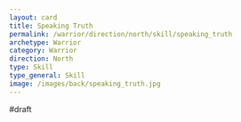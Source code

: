 ```yaml
---
layout: card
title: Speaking Truth
permalink: /warrior/direction/north/skill/speaking_truth
archetype: Warrior
category: Warrior
direction: North
type: Skill
type_general: Skill
image: /images/back/speaking_truth.jpg
---
```

#draft   

